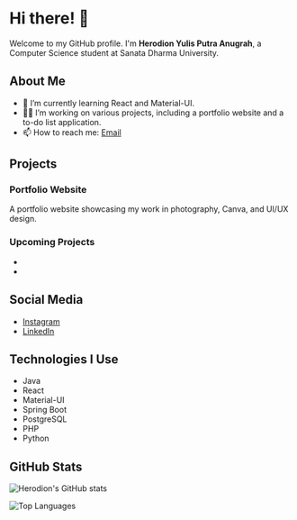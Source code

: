 # Hi there! 👋

Welcome to my GitHub profile. I'm **Herodion Yulis Putra Anugrah**, a Computer Science student at Sanata Dharma University.

## About Me

- 🌱 I’m currently learning React and Material-UI.
- 👨‍💻 I’m working on various projects, including a portfolio website and a to-do list application.
- 📫 How to reach me: [Email](mailto:herodiony22@gmail.com)

## Projects

### Portfolio Website
A portfolio website showcasing my work in photography, Canva, and UI/UX design.

### Upcoming Projects
- 
- 

## Social Media

- [Instagram](https://www.instagram.com/pertalite_turbooooo/)
- [LinkedIn](https://www.linkedin.com/](https://www.linkedin.com/in/herodion-yulis-putra-anugah-67b8992a5/))


## Technologies I Use

- Java
- React
- Material-UI
- Spring Boot
- PostgreSQL
- PHP
- Python
  

## GitHub Stats

![Herodion's GitHub stats](https://github-readme-stats.vercel.app/api?username=HerodionY&show_icons=true&count_private=true&hide_title=false)

![Top Languages](https://github-readme-stats.vercel.app/api/top-langs/?username=HerodionY&layout=compact)


